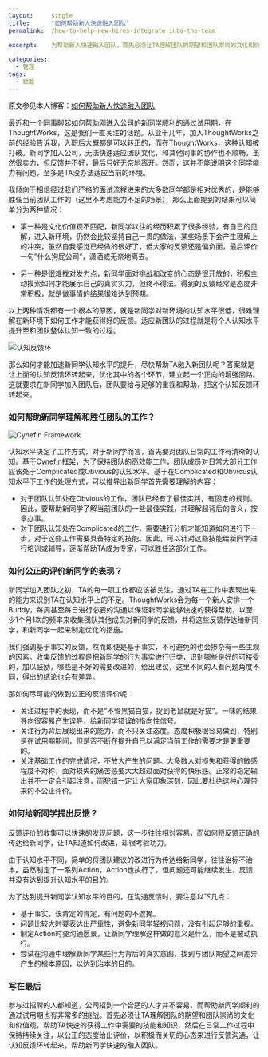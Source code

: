 ```yaml
---
layout:     single
title:      "如何帮助新人快速融入团队"
permalink:  /how-to-help-new-hires-integrate-into-the-team

excerpt:    为帮助新人快速融入团队，首先必须让TA理解团队的期望和团队崇尚的文化和价值观，帮助TA快速的获得工作中需要的技能和知识，然后在日常工作过程中保持持续关注，以公正的态度给出评价，以积极而关切的心态来进行反馈沟通，让认知反馈环转起来。

categories:
  - 管理
tags: 
  - 赋能
---
```


原文参见本人博客：[如何帮助新人快速融入团队](https://www.maguangguang.xyz/how-to-help-new-hires-integrate-into-the-team)

最近和一个同事聊起如何帮助刚进入公司的新同学顺利的通过试用期，在ThoughtWorks，这是我们一直关注的话题。从业十几年，加入ThoughtWorks之前的经验告诉我，入职后大概都是可以转正的，而在ThoughtWorks，这种认知被打破。新同学加入公司，无法快速适应团队文化，和其他同事的协作也不顺畅，虽然很卖力，但反馈并不好，最后只好无奈地离开。然而，这并不能说明这个同学能力有问题，至多是TA没办法适应当前的环境。

我倾向于相信经过我们严格的面试流程进来的大多数同学都是相对优秀的，是能够胜任当前团队工作的（这里不考虑能力不足的场景），那么上面提到的结果可以简单分为两种情况：

- 第一种是文化价值观不匹配，新同学以往的经历积累了很多经验，有自己的见解，进入新环境，仍然会比较坚持自己一贯的做法，某些场景下会产生理解上的冲突，虽然自我感觉已经做的很好了，但大家的反馈还是偏负面，最后评价一句”什么狗屁公司“，潇洒或无奈地离去。

- 另一种是很难找对发力点，新同学面对挑战和改变的心态是很开放的，积极主动摸索如何才能展示自己的真实实力，但终不得法。得到的反馈经常是态度非常积极，就是做事情的结果很难达到预期。

以上两种情况都有一个根本的原因，就是新同学对新环境的认知水平很低，很难理解在新环境下如何工作才能获得好的反馈。适应新团队的过程就是将个人认知水平提升至和团队整体认知一致的过程。

![认知反馈环](https://i.typlog.com/maguangguang/8382361917_418568.png) 

那么如何才能加速新同学认知水平的提升，尽快帮助TA融入新团队呢？答案就是让上面的认知反馈环转起来，优化其中的各个环节，建立起一个正向的增强回路。这就要求在新同学加入团队后，团队要给与足够的重视和帮助，把这个认知反馈环转起来。

### 如何帮助新同学理解和胜任团队的工作？

![Cynefin Framework](https://i.typlog.com/maguangguang/8382361883_197837.png)

认知水平决定了工作方式，对于新同学而言，首先要对团队日常的工作有清晰的认知。基于[Cynefin框架](https://en.wikipedia.org/wiki/Cynefin_framework)，为了保持团队的高效能工作，团队成员对日常大部分工作应该处于Complicated或Obvious的认知水平。基于在Complicated和Obvious认知水平下工作的处理方式，可以推导出新同学首先需要理解的内容：
- 对于团队认知处在Obvious的工作，团队已经有了最佳实践，有固定的规则。因此，要帮助新同学了解当前团队的一些最佳实践，并理解起背后的含义，按章办事。
- 对于团队认知处在Complicated的工作，需要进行分析才能知道如何进行下一步，对于这些工作需要具备特定的技能。因此，可以针对这些技能给新同学进行培训或辅导，逐渐帮助TA成为专家，可以胜任这部分工作。

### 如何公正的评价新同学的表现？
新同学加入团队之初，TA的每一项工作都应该被关注，通过TA在工作中表现出来的能力来识别TA在认知水平上的不足。ThoughtWorks会为每一个新人安排一个Buddy，每周甚至每日进行必要的沟通以保证新同学能够快速的获得帮助，以至少1个月1次的频率来收集团队其他成员对新同学的反馈，并将这些反馈传达给新同学，和新同学一起来制定优化的措施。

我们强调基于事实的反馈，然而即便是基于事实，不可避免的也会掺杂有一些主观的因素。收集反馈的过程是把新同学的行为事实进行归类，识别哪些是好的可接受的，加以鼓励，哪些是不好的需要改进的，给出建议，这里不同的人看问题角度不同，得出的结论也会有差异。

那如何尽可能的做到公正的反馈评价呢：
- 关注过程中的表现，而不是“不管黑猫白猫，捉到老鼠就是好猫”。一味的结果导向很容易产生误导，给新同学错误的指向性信号。
- 关注行为背后展现出来的能力，而不只关注态度。态度积极很容易做到，特别是在试用期期间，但是否不断在提升自己以满足当前工作的需要才是更重要的。
- 关注基础工作的完成情况，不放大产生的问题。大多数人对损失和获得的敏感程度不对称，面对损失的痛苦感要大大超过面对获得的快乐感。正常的稳定输出并不一定会引起注意，而犯错一定让大家印象深刻，因此要杜绝这种心理带来的不公正评价。

### 如何给新同学提出反馈？
反馈评价的收集可以快速的发现问题，这一步往往相对容易，而如何将反馈正确的传达给新同学，让TA知道如何改进，却很考验功力。

由于认知水平不同，简单的将团队建议的改进行为传达给新同学，往往治标不治本。虽然制定了一系列Action，Action也执行了，但问题还可能继续发生，反馈并没有达到提升认知水平的目的。

为了达到提升新同学认知水平的目的，在沟通反馈时，要注意以下几点：
- 基于事实，该肯定的肯定，有问题的不遮掩。
- 问题比较大时要表达出严重性，避免新同学轻视问题，没有引起足够的重视。
- 制定Action时要沟通愿景，让新同学理解这样做的意义是什么，而不是被动执行。
- 尝试在沟通中理解新同学某些行为背后的真实意图，找到与团队期望之间差异产生的根本原因，以达到治本的目的。

### 写在最后
参与过招聘的人都知道，公司招到一个合适的人才并不容易，而帮助新同学顺利的通过试用期也有非常多的挑战。首先必须让TA理解团队的期望和团队崇尚的文化和价值观，帮助TA快速的获得工作中需要的技能和知识，然后在日常工作过程中保持持续关注，以公正的态度给出评价，以积极而关切的心态来进行反馈沟通，让认知反馈环转起来，帮助新同学快速的融入团队。